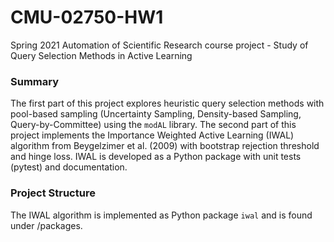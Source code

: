 # CMU-02750-HW1
Spring 2021 Automation of Scientific Research course project - Study of Query Selection Methods in Active Learning

### Summary
The first part of this project explores heuristic query selection methods with pool-based sampling (Uncertainty 
Sampling, Density-based Sampling, Query-by-Committee) using the `modAL` library. The second part of this project
implements the Importance Weighted Active Learning (IWAL) algorithm from Beygelzimer et al. (2009) with bootstrap 
rejection threshold and hinge loss. IWAL is developed as a Python package with unit tests (pytest) and documentation.


### Project Structure
The IWAL algorithm is implemented as Python package `iwal` and is found under /packages.